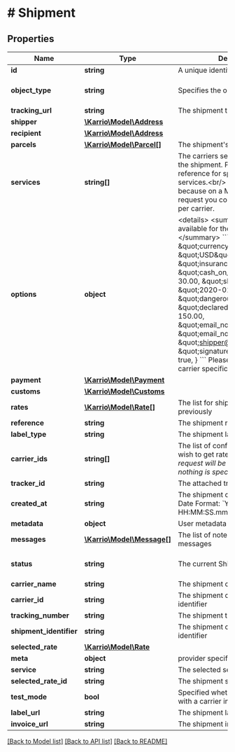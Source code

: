 # # Shipment

## Properties

Name | Type | Description | Notes
------------ | ------------- | ------------- | -------------
**id** | **string** | A unique identifier | [optional]
**object_type** | **string** | Specifies the object type | [optional] [default to 'shipment']
**tracking_url** | **string** | The shipment tracking url | [optional]
**shipper** | [**\Karrio\Model\Address**](Address.md) |  |
**recipient** | [**\Karrio\Model\Address**](Address.md) |  |
**parcels** | [**\Karrio\Model\Parcel[]**](Parcel.md) | The shipment&#39;s parcels |
**services** | **string[]** | The carriers services requested for the shipment.  Please consult the reference for specific carriers services.&lt;br/&gt; Note that this is a list because on a Multi-carrier rate request you could specify a service per carrier. | [optional]
**options** | **object** | &lt;details&gt; &lt;summary&gt;The options available for the shipment.&lt;/summary&gt;  &#x60;&#x60;&#x60; {     \&quot;currency\&quot;: \&quot;USD\&quot;,     \&quot;insurance\&quot;: 100.00,     \&quot;cash_on_delivery\&quot;: 30.00,     \&quot;shipment_date\&quot;: \&quot;2020-01-01\&quot;,     \&quot;dangerous_good\&quot;: true,     \&quot;declared_value\&quot;: 150.00,     \&quot;email_notification\&quot;: true,     \&quot;email_notification_to\&quot;: \&quot;shipper@mail.com\&quot;,     \&quot;signature_confirmation\&quot;: true, } &#x60;&#x60;&#x60;  Please check the docs for carrier specific options. &lt;/details&gt; | [optional]
**payment** | [**\Karrio\Model\Payment**](Payment.md) |  | [optional]
**customs** | [**\Karrio\Model\Customs**](Customs.md) |  | [optional]
**rates** | [**\Karrio\Model\Rate[]**](Rate.md) | The list for shipment rates fetched previously | [optional]
**reference** | **string** | The shipment reference | [optional]
**label_type** | **string** | The shipment label file type. | [optional]
**carrier_ids** | **string[]** | The list of configured carriers you wish to get rates from.  *Note that the request will be sent to all carriers in nothing is specified* | [optional]
**tracker_id** | **string** | The attached tracker id | [optional]
**created_at** | **string** | The shipment creation datetime  Date Format: &#x60;YYYY-MM-DD HH:MM:SS.mmmmmmz&#x60; |
**metadata** | **object** | User metadata for the shipment | [optional]
**messages** | [**\Karrio\Model\Message[]**](Message.md) | The list of note or warning messages | [optional]
**status** | **string** | The current Shipment status | [optional] [default to 'draft']
**carrier_name** | **string** | The shipment carrier | [optional]
**carrier_id** | **string** | The shipment carrier configured identifier | [optional]
**tracking_number** | **string** | The shipment tracking number | [optional]
**shipment_identifier** | **string** | The shipment carrier system identifier | [optional]
**selected_rate** | [**\Karrio\Model\Rate**](Rate.md) |  | [optional]
**meta** | **object** | provider specific metadata | [optional]
**service** | **string** | The selected service | [optional]
**selected_rate_id** | **string** | The shipment selected rate. | [optional]
**test_mode** | **bool** | Specified whether it was created with a carrier in test mode |
**label_url** | **string** | The shipment label URL | [optional]
**invoice_url** | **string** | The shipment invoice URL | [optional]

[[Back to Model list]](../../README.md#models) [[Back to API list]](../../README.md#endpoints) [[Back to README]](../../README.md)
